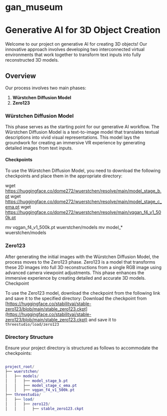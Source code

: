 # gan_museum

# Generative AI for 3D Object Creation

Welcome to our project on generative AI for creating 3D objects! Our innovative approach involves developing two interconnected virtual environments that work together to transform text inputs into fully reconstructed 3D models.

## Overview

Our process involves two main phases:

1. **Würstchen Diffusion Model**
2. **Zero123**

### Würstchen Diffusion Model

This phase serves as the starting point for our generative AI workflow. The Würstchen Diffusion Model is a text-to-image model that translates textual descriptions into vivid visual representations. This model lays the groundwork for creating an immersive VR experience by generating detailed images from text inputs.

#### Checkpoints

To use the Würstchen Diffusion Model, you need to download the following checkpoints and place them in the appropriate directory:

wget https://huggingface.co/dome272/wuerstchen/resolve/main/model_stage_b.pt
wget https://huggingface.co/dome272/wuerstchen/resolve/main/model_stage_c_ema.pt
wget https://huggingface.co/dome272/wuerstchen/resolve/main/vqgan_f4_v1_500k.pt

mv vqgan_f4_v1_500k.pt wuerstchen/models
mv model_* wuerstchen/models

### Zero123

After generating the initial images with the Würstchen Diffusion Model, the process moves to the Zero123 phase. Zero123 is a model that transforms these 2D images into full 3D reconstructions from a single RGB image using advanced camera viewpoint adjustments. This phase enhances the immersive experience by creating detailed and accurate 3D models.
Checkpoint

To use the Zero123 model, download the checkpoint from the following link and save it to the specified directory:
Download the checkpoint from [https://huggingface.co/stabilityai/stable-zero123/blob/main/stable_zero123.ckpt](https://huggingface.co/stabilityai/stable-zero123/blob/main/stable_zero123.ckpt) and save it to `threestudio/load/zero123`

### Directory Structure

Ensure your project directory is structured as follows to accommodate the checkpoints:

```lua

project_root/
├── wuerstchen/
│   ├── models/
│   │   ├── model_stage_b.pt
│   │   ├── model_stage_c_ema.pt
│   │   ├── vqgan_f4_v1_500k.pt
├── threestudio/
│   ├── load/
│   │   ├── zero123/
│   │   │   ├── stable_zero123.ckpt
